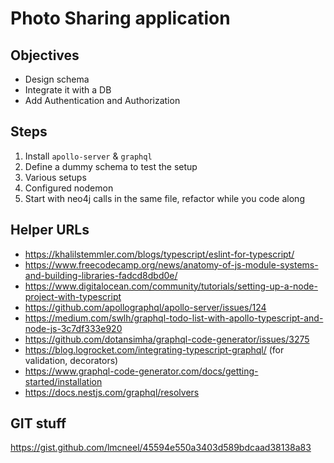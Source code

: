 # Photo Sharing application

## Objectives
- Design schema
- Integrate it with a DB
- Add Authentication and Authorization

## Steps

1. Install `apollo-server` & `graphql`
2. Define a dummy schema to test the setup
3. Various setups
4. Configured nodemon
5. Start with neo4j calls in the same file, refactor while you code along



## Helper URLs

- https://khalilstemmler.com/blogs/typescript/eslint-for-typescript/
- https://www.freecodecamp.org/news/anatomy-of-js-module-systems-and-building-libraries-fadcd8dbd0e/
- https://www.digitalocean.com/community/tutorials/setting-up-a-node-project-with-typescript
- https://github.com/apollographql/apollo-server/issues/124
- https://medium.com/swlh/graphql-todo-list-with-apollo-typescript-and-node-js-3c7df333e920
- https://github.com/dotansimha/graphql-code-generator/issues/3275
- https://blog.logrocket.com/integrating-typescript-graphql/ (for validation, decorators)
- https://www.graphql-code-generator.com/docs/getting-started/installation
- https://docs.nestjs.com/graphql/resolvers

## GIT stuff
https://gist.github.com/lmcneel/45594e550a3403d589bdcaad38138a83